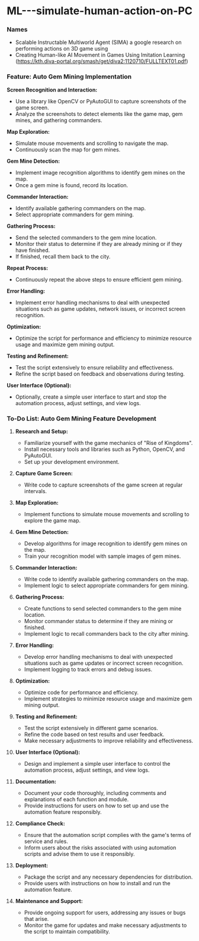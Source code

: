 # ML---simulate-human-action-on-PC


### Names
- Scalable Instructable Multiworld Agent (SIMA) a google research on performing actions on 3D game using 
- Creating Human-like AI Movement in Games Using Imitation Learning (https://kth.diva-portal.org/smash/get/diva2:1120710/FULLTEXT01.pdf)

### Feature: Auto Gem Mining Implementation

**Screen Recognition and Interaction:**

- Use a library like OpenCV or PyAutoGUI to capture screenshots of the game screen.
- Analyze the screenshots to detect elements like the game map, gem mines, and gathering commanders.

**Map Exploration:**

- Simulate mouse movements and scrolling to navigate the map.
- Continuously scan the map for gem mines.

**Gem Mine Detection:**

- Implement image recognition algorithms to identify gem mines on the map.
- Once a gem mine is found, record its location.

**Commander Interaction:**

- Identify available gathering commanders on the map.
- Select appropriate commanders for gem mining.

**Gathering Process:**

- Send the selected commanders to the gem mine location.
- Monitor their status to determine if they are already mining or if they have finished.
- If finished, recall them back to the city.

**Repeat Process:**

- Continuously repeat the above steps to ensure efficient gem mining.

**Error Handling:**

- Implement error handling mechanisms to deal with unexpected situations such as game updates, network issues, or incorrect screen recognition.

**Optimization:**

- Optimize the script for performance and efficiency to minimize resource usage and maximize gem mining output.

**Testing and Refinement:**

- Test the script extensively to ensure reliability and effectiveness.
- Refine the script based on feedback and observations during testing.

**User Interface (Optional):**

- Optionally, create a simple user interface to start and stop the automation process, adjust settings, and view logs.

### To-Do List: Auto Gem Mining Feature Development

1. **Research and Setup:**

   - Familiarize yourself with the game mechanics of "Rise of Kingdoms".
   - Install necessary tools and libraries such as Python, OpenCV, and PyAutoGUI.
   - Set up your development environment.

2. **Capture Game Screen:**

   - Write code to capture screenshots of the game screen at regular intervals.

3. **Map Exploration:**

   - Implement functions to simulate mouse movements and scrolling to explore the game map.

4. **Gem Mine Detection:**

   - Develop algorithms for image recognition to identify gem mines on the map.
   - Train your recognition model with sample images of gem mines.

5. **Commander Interaction:**

   - Write code to identify available gathering commanders on the map.
   - Implement logic to select appropriate commanders for gem mining.

6. **Gathering Process:**

   - Create functions to send selected commanders to the gem mine location.
   - Monitor commander status to determine if they are mining or finished.
   - Implement logic to recall commanders back to the city after mining.

7. **Error Handling:**

   - Develop error handling mechanisms to deal with unexpected situations such as game updates or incorrect screen recognition.
   - Implement logging to track errors and debug issues.

8. **Optimization:**

   - Optimize code for performance and efficiency.
   - Implement strategies to minimize resource usage and maximize gem mining output.

9. **Testing and Refinement:**

   - Test the script extensively in different game scenarios.
   - Refine the code based on test results and user feedback.
   - Make necessary adjustments to improve reliability and effectiveness.

10. **User Interface (Optional):**

    - Design and implement a simple user interface to control the automation process, adjust settings, and view logs.

11. **Documentation:**

    - Document your code thoroughly, including comments and explanations of each function and module.
    - Provide instructions for users on how to set up and use the automation feature responsibly.

12. **Compliance Check:**

    - Ensure that the automation script complies with the game's terms of service and rules.
    - Inform users about the risks associated with using automation scripts and advise them to use it responsibly.

13. **Deployment:**

    - Package the script and any necessary dependencies for distribution.
    - Provide users with instructions on how to install and run the automation feature.

14. **Maintenance and Support:**
    - Provide ongoing support for users, addressing any issues or bugs that arise.
    - Monitor the game for updates and make necessary adjustments to the script to maintain compatibility.
